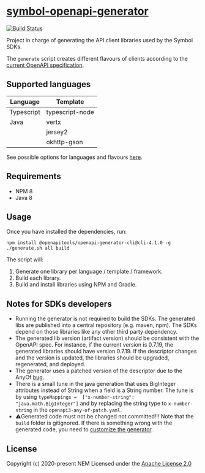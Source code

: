 # [symbol-openapi-generator](https://github.com/nemtech/symbol-openapi-generator)

[![Build Status](https://travis-ci.org/nemtech/symbol-openapi-generator.svg?branch=master)](https://travis-ci.org/nemtech/symbol-openapi-generator)

Project in charge of generating the API client libraries used by the Symbol SDKs.

The ``generate`` script creates different flavours of clients according to the [current OpenAPI specification](https://github.com/nemtech/symbol-openapi).

## Supported languages
| Language   | Template          | 
|------------|------------------|
| Typescript | typescript-node  |
| Java       | vertx            |
|            | jersey2          |
|            | okhttp-gson      |

See possible options for languages and flavours [here](https://openapi-generator.tech/docs/generators/).

## Requirements

* NPM 8
* Java 8

## Usage

Once you have installed the dependencies, run:
~~~~
npm install @openapitools/openapi-generator-cli@cli-4.1.0 -g
./generate.sh all build
~~~~

The script will:

1. Generate one library per language / template / framework.
2. Build each library.
3. Build and install libraries using NPM and Gradle.

## Notes for SDKs developers

* Running the generator is not required to build the SDKs. The generated libs are published into a central repository (e.g. maven, npm).  The SDKs depend on those libraries like any other third party dependency.
* The generated lib version (artifact version) should be consistent with the OpenAPI spec. For instance, if the current version is 0.7.19,  the generated libraries should have version 0.7.19. If the descriptor changes and the version is updated, the libraries should be upgraded, regenerated, and deployed.
* The generator uses a patched version of the descriptor due to the AnyOf  [bug](https://github.com/OpenAPITools/openapi-generator/issues/634).
* There is a small tune in the java generation that uses BigInteger attributes instead of String when a field is a String number. The tune is by using ``typeMappings =  ["x-number-string": "java.math.BigInteger"]`` and by replacing the string type to ``x-number-string`` in the ``openapi3-any-of-patch.yaml``.
* ⚠️Generated code must not be changed not committed!!! Note that the ``build`` folder is gitignored. If there is something wrong with the generated code, you need to [customize the generator](https://openapi-generator.tech/docs/customization.html).

## License

Copyright (c) 2020-present NEM
Licensed under the [Apache License 2.0](LICENSE)
